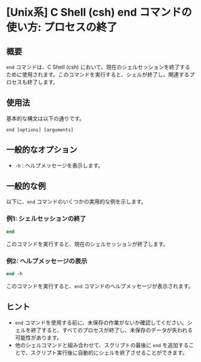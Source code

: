 # [Unix系] C Shell (csh) end コマンドの使い方: プロセスの終了

## 概要
`end` コマンドは、C Shell (csh) において、現在のシェルセッションを終了するために使用されます。このコマンドを実行すると、シェルが終了し、関連するプロセスも終了します。

## 使用法
基本的な構文は以下の通りです。

```
end [options] [arguments]
```

## 一般的なオプション
- `-h` : ヘルプメッセージを表示します。

## 一般的な例
以下に、`end` コマンドのいくつかの実用的な例を示します。

### 例1: シェルセッションの終了
```csh
end
```
このコマンドを実行すると、現在のシェルセッションが終了します。

### 例2: ヘルプメッセージの表示
```csh
end -h
```
このコマンドを実行すると、`end` コマンドのヘルプメッセージが表示されます。

## ヒント
- `end` コマンドを使用する前に、未保存の作業がないか確認してください。シェルを終了すると、すべてのプロセスが終了し、未保存のデータが失われる可能性があります。
- 他のシェルコマンドと組み合わせて、スクリプトの最後に `end` を追加することで、スクリプト実行後に自動的にシェルを終了させることができます。